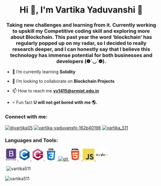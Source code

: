 <h1 align="center">Hi 👋, I'm Vartika Yaduvanshi 👩</h1>
<h3 align="center">Taking new challenges and learning from it. Currently working to upskill my Competitive coding skill and exploring more about Blockchain. This past year the word ‘blockchain’ has regularly popped up on my radar, so I decided to really research deeper, and I can honestly say that I believe this technology has immense potential for both businesses and developers (❁´◡`❁).</h3>

- 🌱 I’m currently learning **Solidity**

- 👯 I’m looking to collaborate on **Blockchain Projects**

- 📫 How to reach me **vv1415@srmist.edu.in**

- ⚡ Fun fact **U will not get bored with me 🌎.**

<h3 align="left">Connect with me:</h3>
<p align="left">
<a href="https://twitter.com/@vartika05" target="blank"><img align="center" src="https://raw.githubusercontent.com/rahuldkjain/github-profile-readme-generator/master/src/images/icons/Social/twitter.svg" alt="@vartika05" height="30" width="40" /></a>
<a href="https://linkedin.com/in/vartika-yaduvanshi-162b40198" target="blank"><img align="center" src="https://raw.githubusercontent.com/rahuldkjain/github-profile-readme-generator/master/src/images/icons/Social/linked-in-alt.svg" alt="vartika-yaduvanshi-162b40198" height="30" width="40" /></a>
<a href="https://instagram.com/vartika_511" target="blank"><img align="center" src="https://raw.githubusercontent.com/rahuldkjain/github-profile-readme-generator/master/src/images/icons/Social/instagram.svg" alt="vartika_511" height="30" width="40" /></a>
</p>

<h3 align="left">Languages and Tools:</h3>
<p align="left"> <a href="https://getbootstrap.com" target="_blank" rel="noreferrer"> <img src="https://raw.githubusercontent.com/devicons/devicon/master/icons/bootstrap/bootstrap-plain-wordmark.svg" alt="bootstrap" width="40" height="40"/> </a> <a href="https://www.cprogramming.com/" target="_blank" rel="noreferrer"> <img src="https://raw.githubusercontent.com/devicons/devicon/master/icons/c/c-original.svg" alt="c" width="40" height="40"/> </a> <a href="https://www.w3schools.com/cpp/" target="_blank" rel="noreferrer"> <img src="https://raw.githubusercontent.com/devicons/devicon/master/icons/cplusplus/cplusplus-original.svg" alt="cplusplus" width="40" height="40"/> </a> <a href="https://www.w3schools.com/css/" target="_blank" rel="noreferrer"> <img src="https://raw.githubusercontent.com/devicons/devicon/master/icons/css3/css3-original-wordmark.svg" alt="css3" width="40" height="40"/> </a> <a href="https://git-scm.com/" target="_blank" rel="noreferrer"> <img src="https://www.vectorlogo.zone/logos/git-scm/git-scm-icon.svg" alt="git" width="40" height="40"/> </a> <a href="https://www.w3.org/html/" target="_blank" rel="noreferrer"> <img src="https://raw.githubusercontent.com/devicons/devicon/master/icons/html5/html5-original-wordmark.svg" alt="html5" width="40" height="40"/> </a> <a href="https://developer.mozilla.org/en-US/docs/Web/JavaScript" target="_blank" rel="noreferrer"> <img src="https://raw.githubusercontent.com/devicons/devicon/master/icons/javascript/javascript-original.svg" alt="javascript" width="40" height="40"/> </a> <a href="https://nodejs.org" target="_blank" rel="noreferrer"> <img src="https://raw.githubusercontent.com/devicons/devicon/master/icons/nodejs/nodejs-original-wordmark.svg" alt="nodejs" width="40" height="40"/> </a> </p>

<p>&nbsp;<img align="center" src="https://github-readme-stats.vercel.app/api?username=vartika511&show_icons=true&locale=en" alt="vartika511" /></p>

<p><img align="center" src="https://github-readme-streak-stats.herokuapp.com/?user=vartika511&" alt="vartika511" /></p>
